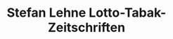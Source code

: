 ---
title: "Stefan Lehne Lotto-Tabak-Zeitschriften"
url: /braunschweig/stefan-lehne-lotto-tabak-zeitschriften/
shop: Kiosk
---